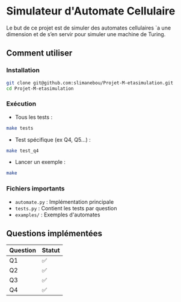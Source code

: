 # Simulateur d'Automate Cellulaire

Le but de ce projet est de simuler des automates cellulaires `a une dimension et de s’en servir pour simuler une machine de Turing.

## Comment utiliser

### Installation

```bash
git clone git@github.com:slimanebou/Projet-M-etasimulation.git
cd Projet-M-etasimulation
```

### Exécution

- Tous les tests :

```bash
make tests
```

- Test spécifique (ex Q4, Q5...) :

```bash
make test_q4
```

- Lancer un exemple :

```bash
make
```

### Fichiers importants

- `automate.py` : Implémentation principale
- `tests.py` : Contient les tests par question
- `examples/` : Exemples d'automates

## Questions implémentées

| Question | Statut |
| -------- | ------ |
| Q1       | ✅     |
| Q2       | ✅     |
| Q3       | ✅     |
| Q4       | ✅     |
